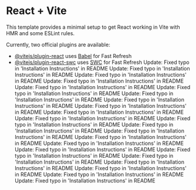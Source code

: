 # React + Vite

This template provides a minimal setup to get React working in Vite with HMR and some ESLint rules.

Currently, two official plugins are available:

- [@vitejs/plugin-react](https://github.com/vitejs/vite-plugin-react/blob/main/packages/plugin-react/README.md) uses [Babel](https://babeljs.io/) for Fast Refresh
- [@vitejs/plugin-react-swc](https://github.com/vitejs/vite-plugin-react-swc) uses [SWC](https://swc.rs/) for Fast Refresh
Update: Fixed typo in 'Installation Instructions' in README 
Update: Fixed typo in 'Installation Instructions' in README 
Update: Fixed typo in 'Installation Instructions' in README 
Update: Fixed typo in 'Installation Instructions' in README 
Update: Fixed typo in 'Installation Instructions' in README 
Update: Fixed typo in 'Installation Instructions' in README 
Update: Fixed typo in 'Installation Instructions' in README 
Update: Fixed typo in 'Installation Instructions' in README 
Update: Fixed typo in 'Installation Instructions' in README 
Update: Fixed typo in 'Installation Instructions' in README 
Update: Fixed typo in 'Installation Instructions' in README 
Update: Fixed typo in 'Installation Instructions' in README 
Update: Fixed typo in 'Installation Instructions' in README 
Update: Fixed typo in 'Installation Instructions' in README 
Update: Fixed typo in 'Installation Instructions' in README 
Update: Fixed typo in 'Installation Instructions' in README 
Update: Fixed typo in 'Installation Instructions' in README 
Update: Fixed typo in 'Installation Instructions' in README 
Update: Fixed typo in 'Installation Instructions' in README 
Update: Fixed typo in 'Installation Instructions' in README 
Update: Fixed typo in 'Installation Instructions' in README 
Update: Fixed typo in 'Installation Instructions' in README 
Update: Fixed typo in 'Installation Instructions' in README 
